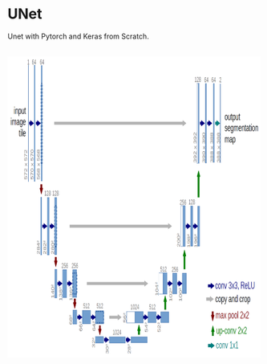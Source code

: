 # UNet

Unet with Pytorch and Keras from Scratch.
<br>
<br>

<img src="images/model_architecture.png" height=600 width=1200>
